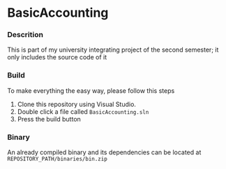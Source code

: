 # BasicAccounting
### Descrition

This is part of my university integrating project of the second semester; it only includes the source code of it
### Build

To make everything the easy way, please follow this steps
1) Clone this repository using Visual Studio.
2) Double click a file called `BasicAccounting.sln`
3) Press the build button
### Binary

An already compiled binary and  its dependencies can be located at `REPOSITORY_PATH/binaries/bin.zip`
